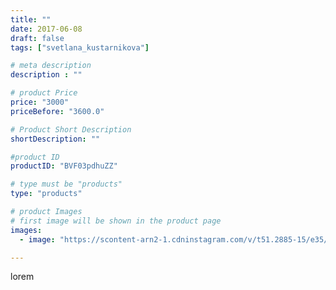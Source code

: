 ```yaml
---
title: ""
date: 2017-06-08
draft: false
tags: ["svetlana_kustarnikova"]

# meta description
description : ""

# product Price
price: "3000"
priceBefore: "3600.0"

# Product Short Description
shortDescription: ""

#product ID
productID: "BVF03pdhuZZ"

# type must be "products"
type: "products"

# product Images
# first image will be shown in the product page
images:
  - image: "https://scontent-arn2-1.cdninstagram.com/v/t51.2885-15/e35/19050440_315581695537443_6219717264334127104_n.jpg?se=7&tp=1&_nc_ht=scontent-arn2-1.cdninstagram.com&_nc_cat=103&_nc_ohc=y9NPUsnvO-gAX928jiO&ccb=7-4&oh=1f8a1cf50ce50a4fb1be089954e3d7ea&oe=60843574&ig_cache_key=MTUzMjg2Mzc3MDY5ODExNDY0OQ%3D%3D.2-ccb7-4"

---
```

lorem
